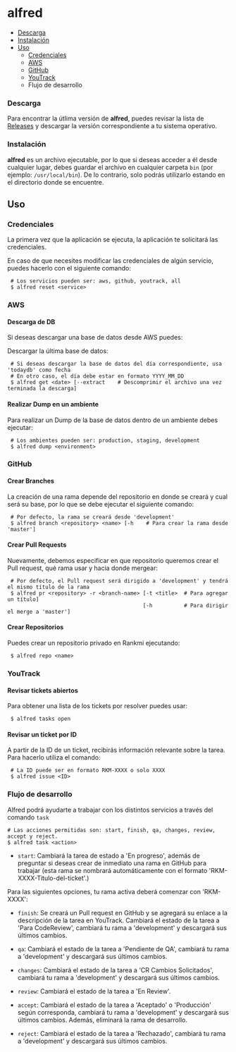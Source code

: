 # alfred

- [Descarga](#descarga)
- [Instalación](#instalación)
- [Uso](#uso)
    - [Credenciales](#credenciales)
    - [AWS](#aws)
    - [GitHub](#github)
    - [YouTrack](#youtrack)
    - Flujo de desarrollo

### Descarga

Para encontrar la útlima versión de **alfred**, puedes revisar la lista de [Releases](https://github.com/Rankmi/alfred/releases) y descargar la versión correspondiente a tu sistema operativo.

### Instalación

**alfred** es un archivo ejecutable, por lo que si deseas acceder a él desde cualquier lugar, debes guardar el archivo en cualquier carpeta `bin` (por ejemplo: `/usr/local/bin`). De lo contrario, solo podrás utilizarlo estando en el directorio donde se encuentre.

## Uso

### Credenciales

La primera vez que la aplicación se ejecuta, la aplicación te solicitará las credenciales.

En caso de que necesites modificar las credenciales de algún servicio, puedes hacerlo con el siguiente comando:

``` console 
 # Los servicios pueden ser: aws, github, youtrack, all 
 $ alfred reset <service>
```

### AWS

#### Descarga de DB

Si deseas descargar una base de datos desde AWS puedes: 

Descargar la última base de datos:
``` console
 # Si deseas descargar la base de datos del día correspondiente, usa 'todaydb' como fecha
 # En otro caso, el día debe estar en formato YYYY_MM_DD
 $ alfred get <date> [--extract    # Descomprimir el archivo una vez terminada la descarga]
``` 

#### Realizar Dump en un ambiente

Para realizar un Dump de la base de datos dentro de un ambiente debes ejecutar:
``` console 
 # Los ambientes pueden ser: production, staging, development
 $ alfred dump <environment>
```

### GitHub

#### Crear Branches

La creación de una rama depende del repositorio en donde se creará y cual será su base, por lo que se debe ejecutar el
siguiente comando:
``` console
 # Por defecto, la rama se creará desde 'development'
 $ alfred branch <repository> <name> [-h    # Para crear la rama desde 'master']
```

#### Crear Pull Requests

Nuevamente, debemos especificar en que repositorio queremos crear el Pull request, qué rama usar y hacia donde mergear:

``` console
 # Por defecto, el Pull request será dirigido a 'development' y tendrá el mismo título de la rama 
 $ alfred pr <repository> -r <branch-name> [-t <title>  # Para agregar un título]
                                           [-h          # Para dirigir el merge a 'master']
```

#### Crear Repositorios

Puedes crear un repositorio privado en Rankmi ejecutando:
``` console
 $ alfred repo <name>
```

### YouTrack

#### Revisar tickets abiertos

Para obtener una lista de los tickets por resolver puedes usar:
``` console
 $ alfred tasks open
``` 

#### Revisar un ticket por ID

A partir de la ID de un ticket, recibirás información relevante sobre la tarea. Para hacerlo utiliza el comando:
``` console
 # La ID puede ser en formato RKM-XXXX o solo XXXX
 $ alfred issue <ID>
```

### Flujo de desarrollo

Alfred podrá ayudarte a trabajar con los distintos servicios a través del comando `task`

``` console
# Las acciones permitidas son: start, finish, qa, changes, review, accept y reject. 
$ alfred task <action>
```
- `start`: Cambiará la tarea de estado a 'En progreso', además de preguntar si deseas crear de inmediato una rama en
GitHub para trabajar (esta rama se nombrará automáticamente con el formato 'RKM-XXXX-Titulo-del-ticket'.)

Para las siguientes opciones, tu rama activa deberá comenzar con 'RKM-XXXX':
 
- `finish`: Se creará un Pull request en GitHub y se agregará su enlace a la descripción de la tarea en YouTrack. 
Cambiará el estado de la tarea a 'Para CodeReview', cambiará tu rama a 'development' y descargará sus últimos cambios.  

- `qa`: Cambiará el estado de la tarea a 'Pendiente de QA', cambiará tu rama a 'development' y descargará sus últimos
cambios.

- `changes`: Cambiará el estado de la tarea a 'CR Cambios Solicitados', cambiará tu rama a 'development' y descargará 
sus últimos cambios.

- `review`: Cambiará el estado de la tarea a 'En Review'.

- `accept`: Cambiará el estado de la tarea a 'Aceptado' o 'Producción' según corresponda, cambiará tu rama a 
'development' y descargará sus últimos cambios. Además, eliminará la rama de desarrollo.

- `reject`: Cambiará el estado de la tarea a 'Rechazado', cambiará tu rama a 'development' y descargará 
sus últimos cambios.
